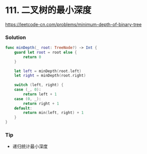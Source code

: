 # 111. 二叉树的最小深度


<https://leetcode-cn.com/problems/minimum-depth-of-binary-tree>


### Solution

```swift
func minDepth(_ root: TreeNode?) -> Int {
    guard let root = root else {
        return 0
    }
    
    let left = minDepth(root.left)
    let right = minDepth(root.right)
    
    switch (left, right) {
    case (_, 0):
        return left + 1
    case (0, _):
        return right + 1
    default:
        return min(left, right) + 1
    }
}
```

### Tip

- 递归统计最小深度